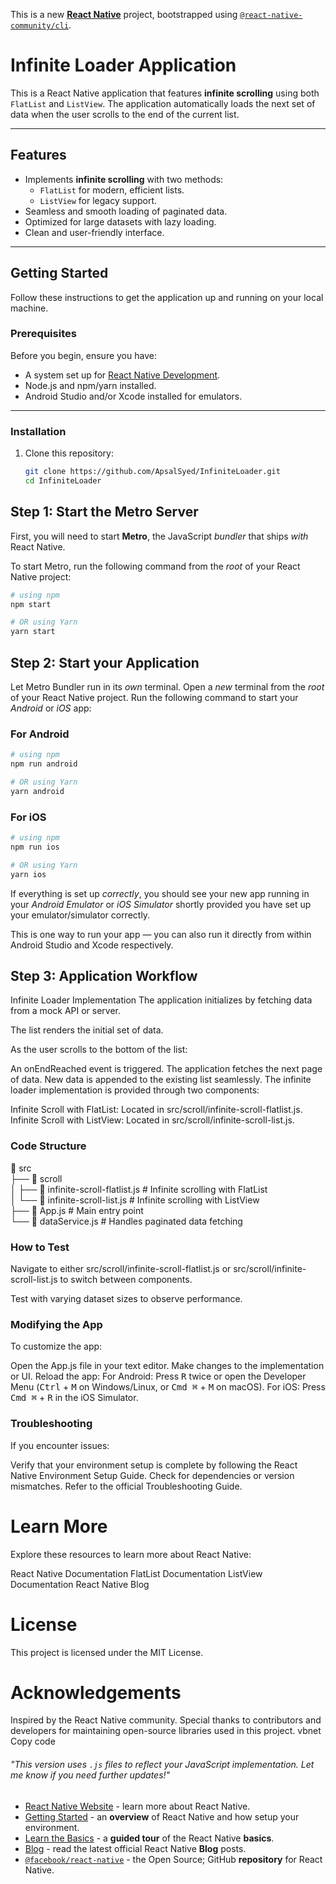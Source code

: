 This is a new [**React Native**](https://reactnative.dev) project, bootstrapped using [`@react-native-community/cli`](https://github.com/react-native-community/cli).

# Infinite Loader Application  

This is a React Native application that features **infinite scrolling** using both `FlatList` and `ListView`. The application automatically loads the next set of data when the user scrolls to the end of the current list.  

---  

## Features  

- Implements **infinite scrolling** with two methods:  
  - `FlatList` for modern, efficient lists.  
  - `ListView` for legacy support.  
- Seamless and smooth loading of paginated data.  
- Optimized for large datasets with lazy loading.  
- Clean and user-friendly interface.  

---  

## Getting Started  

Follow these instructions to get the application up and running on your local machine.  

### Prerequisites  

Before you begin, ensure you have:  

- A system set up for [React Native Development](https://reactnative.dev/docs/environment-setup).  
- Node.js and npm/yarn installed.  
- Android Studio and/or Xcode installed for emulators.  

---  

### Installation  

1. Clone this repository:  

   ```bash  
   git clone https://github.com/ApsalSyed/InfiniteLoader.git  
   cd InfiniteLoader  

## Step 1: Start the Metro Server

First, you will need to start **Metro**, the JavaScript _bundler_ that ships _with_ React Native.

To start Metro, run the following command from the _root_ of your React Native project:

```bash
# using npm
npm start

# OR using Yarn
yarn start
```

## Step 2: Start your Application

Let Metro Bundler run in its _own_ terminal. Open a _new_ terminal from the _root_ of your React Native project. Run the following command to start your _Android_ or _iOS_ app:

### For Android

```bash
# using npm
npm run android

# OR using Yarn
yarn android
```

### For iOS

```bash
# using npm
npm run ios

# OR using Yarn
yarn ios
```

If everything is set up _correctly_, you should see your new app running in your _Android Emulator_ or _iOS Simulator_ shortly provided you have set up your emulator/simulator correctly.

This is one way to run your app — you can also run it directly from within Android Studio and Xcode respectively.

## Step 3: Application Workflow

Infinite Loader Implementation
The application initializes by fetching data from a mock API or server.

The list renders the initial set of data.

As the user scrolls to the bottom of the list:

An onEndReached event is triggered.
The application fetches the next page of data.
New data is appended to the existing list seamlessly.
The infinite loader implementation is provided through two components:

Infinite Scroll with FlatList: Located in src/scroll/infinite-scroll-flatlist.js.
Infinite Scroll with ListView: Located in src/scroll/infinite-scroll-list.js.

### Code Structure

📂 src  
├── 📂 scroll  
│   ├── 📄 infinite-scroll-flatlist.js  # Infinite scrolling with FlatList  
│   └── 📄 infinite-scroll-list.js      # Infinite scrolling with ListView  
├── 📄 App.js                           # Main entry point  
└── 📄 dataService.js                   # Handles paginated data fetching  

### How to Test

Navigate to either src/scroll/infinite-scroll-flatlist.js or src/scroll/infinite-scroll-list.js to switch between components.

Test with varying dataset sizes to observe performance.

### Modifying the App

To customize the app:

Open the App.js file in your text editor.
Make changes to the implementation or UI.
Reload the app:
For Android: Press <kbd>R</kbd> twice or open the Developer Menu (<kbd>Ctrl</kbd> + <kbd>M</kbd> on Windows/Linux, or <kbd>Cmd ⌘</kbd> + <kbd>M</kbd> on macOS).
For iOS: Press <kbd>Cmd ⌘</kbd> + <kbd>R</kbd> in the iOS Simulator.

### Troubleshooting

If you encounter issues:

Verify that your environment setup is complete by following the React Native Environment Setup Guide.
Check for dependencies or version mismatches.
Refer to the official Troubleshooting Guide.

# Learn More

Explore these resources to learn more about React Native:

React Native Documentation
FlatList Documentation
ListView Documentation
React Native Blog

# License
This project is licensed under the MIT License.


# Acknowledgements
Inspired by the React Native community.
Special thanks to contributors and developers for maintaining open-source libraries used in this project.
vbnet
Copy code


###### "This version uses `.js` files to reflect your JavaScript implementation. Let me know if you need further updates!"


- [React Native Website](https://reactnative.dev) - learn more about React Native.
- [Getting Started](https://reactnative.dev/docs/environment-setup) - an **overview** of React Native and how setup your environment.
- [Learn the Basics](https://reactnative.dev/docs/getting-started) - a **guided tour** of the React Native **basics**.
- [Blog](https://reactnative.dev/blog) - read the latest official React Native **Blog** posts.
- [`@facebook/react-native`](https://github.com/facebook/react-native) - the Open Source; GitHub **repository** for React Native.
